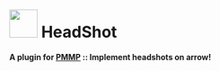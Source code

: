 # <img src="https://cdn.jsdelivr.net/gh/PresentKim/SVG-files/plugin-icons/headshot.svg" height="50" width="50"> HeadShot  
__A plugin for [PMMP](https://pmmp.io) :: Implement headshots on arrow!__  
